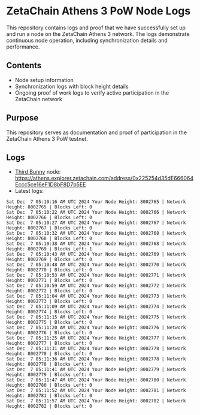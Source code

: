 # ZetaChain Athens 3 PoW Node Logs
This repository contains logs and proof that we have successfully set up and run a node on the ZetaChain Athens 3 network. The logs demonstrate continuous node operation, including synchronization details and performance.

## Contents
- Node setup information
- Synchronization logs with block height details
- Ongoing proof of work logs to verify active participation in the ZetaChain network

## Purpose
This repository serves as documentation and proof of participation in the ZetaChain Athens 3 PoW testnet.

## Logs

- [Third Bunny](https://thirdbunny.xyz/) node: https://athens.explorer.zetachain.com/address/0x225254d35dE666064Eccc5ce16eF1D8bF8D7b5EE
- Latest logs:
```
Sat Dec  7 05:10:16 AM UTC 2024 Your Node Height: 8002765 | Network Height: 8002765 | Blocks Left: 0
Sat Dec  7 05:10:22 AM UTC 2024 Your Node Height: 8002766 | Network Height: 8002766 | Blocks Left: 0
Sat Dec  7 05:10:27 AM UTC 2024 Your Node Height: 8002767 | Network Height: 8002767 | Blocks Left: 0
Sat Dec  7 05:10:32 AM UTC 2024 Your Node Height: 8002768 | Network Height: 8002768 | Blocks Left: 0
Sat Dec  7 05:10:38 AM UTC 2024 Your Node Height: 8002768 | Network Height: 8002769 | Blocks Left: 1
Sat Dec  7 05:10:43 AM UTC 2024 Your Node Height: 8002769 | Network Height: 8002769 | Blocks Left: 0
Sat Dec  7 05:10:48 AM UTC 2024 Your Node Height: 8002770 | Network Height: 8002770 | Blocks Left: 0
Sat Dec  7 05:10:53 AM UTC 2024 Your Node Height: 8002771 | Network Height: 8002771 | Blocks Left: 0
Sat Dec  7 05:10:59 AM UTC 2024 Your Node Height: 8002772 | Network Height: 8002772 | Blocks Left: 0
Sat Dec  7 05:11:04 AM UTC 2024 Your Node Height: 8002773 | Network Height: 8002773 | Blocks Left: 0
Sat Dec  7 05:11:09 AM UTC 2024 Your Node Height: 8002774 | Network Height: 8002774 | Blocks Left: 0
Sat Dec  7 05:11:15 AM UTC 2024 Your Node Height: 8002775 | Network Height: 8002775 | Blocks Left: 0
Sat Dec  7 05:11:20 AM UTC 2024 Your Node Height: 8002776 | Network Height: 8002776 | Blocks Left: 0
Sat Dec  7 05:11:25 AM UTC 2024 Your Node Height: 8002777 | Network Height: 8002777 | Blocks Left: 0
Sat Dec  7 05:11:31 AM UTC 2024 Your Node Height: 8002778 | Network Height: 8002778 | Blocks Left: 0
Sat Dec  7 05:11:36 AM UTC 2024 Your Node Height: 8002778 | Network Height: 8002778 | Blocks Left: 0
Sat Dec  7 05:11:41 AM UTC 2024 Your Node Height: 8002779 | Network Height: 8002779 | Blocks Left: 0
Sat Dec  7 05:11:47 AM UTC 2024 Your Node Height: 8002780 | Network Height: 8002780 | Blocks Left: 0
Sat Dec  7 05:11:52 AM UTC 2024 Your Node Height: 8002781 | Network Height: 8002781 | Blocks Left: 0
Sat Dec  7 05:11:57 AM UTC 2024 Your Node Height: 8002782 | Network Height: 8002782 | Blocks Left: 0
```
